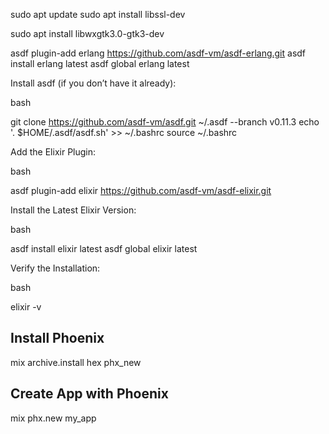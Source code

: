 
sudo apt update
sudo apt install libssl-dev

sudo apt install libwxgtk3.0-gtk3-dev

asdf plugin-add erlang https://github.com/asdf-vm/asdf-erlang.git
asdf install erlang latest
asdf global erlang latest

Install asdf (if you don’t have it already):

bash

git clone https://github.com/asdf-vm/asdf.git ~/.asdf --branch v0.11.3
echo '. $HOME/.asdf/asdf.sh' >> ~/.bashrc
source ~/.bashrc

Add the Elixir Plugin:

bash

asdf plugin-add elixir https://github.com/asdf-vm/asdf-elixir.git

Install the Latest Elixir Version:

bash

asdf install elixir latest
asdf global elixir latest

Verify the Installation:

bash

elixir -v

## Install Phoenix
mix archive.install hex phx_new

## Create App with Phoenix
mix phx.new my_app


